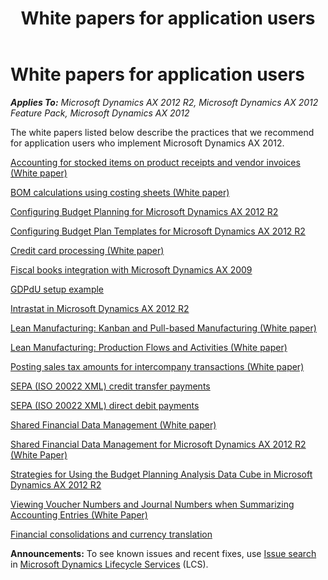 ﻿---
title: White papers for application users
TOCTitle: White papers for application users
ms:assetid: eb47559d-d038-4e15-8d81-4774bfad87c6
ms:mtpsurl: https://technet.microsoft.com/en-us/library/Hh272883(v=AX.60)
ms:contentKeyID: 36584407
ms.date: 04/18/2014
mtps_version: v=AX.60
---

# White papers for application users 


_**Applies To:** Microsoft Dynamics AX 2012 R2, Microsoft Dynamics AX 2012 Feature Pack, Microsoft Dynamics AX 2012_

The white papers listed below describe the practices that we recommend for application users who implement Microsoft Dynamics AX 2012.

[Accounting for stocked items on product receipts and vendor invoices (White paper)](accounting-for-stocked-items-on-product-receipts-and-vendor-invoices-white-paper.md)

[BOM calculations using costing sheets (White paper)](bom-calculations-using-costing-sheets-white-paper.md)

[Configuring Budget Planning for Microsoft Dynamics AX 2012 R2](configuring-budget-planning-for-microsoft-dynamics-ax-2012-r2.md)

[Configuring Budget Plan Templates for Microsoft Dynamics AX 2012 R2](configuring-budget-plan-templates-for-microsoft-dynamics-ax-2012-r2.md)

[Credit card processing (White paper)](credit-card-processing-white-paper.md)

[Fiscal books integration with Microsoft Dynamics AX 2009](fiscal-books-integration-with-microsoft-dynamics-ax-2009.md)

[GDPdU setup example](gdpdu-setup-example.md)

[Intrastat in Microsoft Dynamics AX 2012 R2](intrastat-in-microsoft-dynamics-ax-2012-r2.md)

[Lean Manufacturing: Kanban and Pull-based Manufacturing (White paper)](lean-manufacturing-kanban-and-pull-based-manufacturing-white-paper.md)

[Lean Manufacturing: Production Flows and Activities (White paper)](lean-manufacturing-production-flows-and-activities-white-paper.md)

[Posting sales tax amounts for intercompany transactions (White paper)](posting-sales-tax-amounts-for-intercompany-transactions-white-paper.md)

[SEPA (ISO 20022 XML) credit transfer payments](sepa-iso-20022-xml-credit-transfer-payments.md)

[SEPA (ISO 20022 XML) direct debit payments](sepa-iso-20022-xml-direct-debit-payments.md)

[Shared Financial Data Management (White paper)](shared-financial-data-management-white-paper.md)

[Shared Financial Data Management for Microsoft Dynamics AX 2012 R2 (White Paper)](shared-financial-data-management-for-microsoft-dynamics-ax-2012-r2-white-paper.md)

[Strategies for Using the Budget Planning Analysis Data Cube in Microsoft Dynamics AX 2012 R2](strategies-for-using-the-budget-planning-analysis-data-cube-in-microsoft-dynamics-ax-2012-r2.md)

[Viewing Voucher Numbers and Journal Numbers when Summarizing Accounting Entries (White Paper)](viewing-voucher-numbers-and-journal-numbers-when-summarizing-accounting-entries-white-paper.md)

[Financial consolidations and currency translation](financial-consolidations-and-currency-translation.md)

  
**Announcements:** To see known issues and recent fixes, use [Issue search](http://go.microsoft.com/fwlink/?linkid=389258) in [Microsoft Dynamics Lifecycle Services](http://go.microsoft.com/fwlink/?linkid=306505) (LCS).

